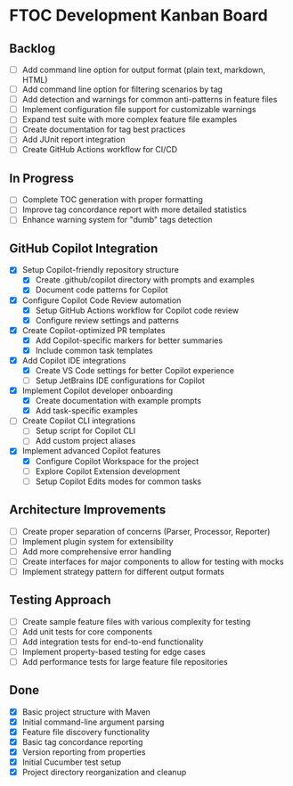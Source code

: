 # FTOC Development Kanban Board

## Backlog
- [ ] Add command line option for output format (plain text, markdown, HTML)
- [ ] Add command line option for filtering scenarios by tag
- [ ] Add detection and warnings for common anti-patterns in feature files
- [ ] Implement configuration file support for customizable warnings
- [ ] Expand test suite with more complex feature file examples
- [ ] Create documentation for tag best practices
- [ ] Add JUnit report integration
- [ ] Create GitHub Actions workflow for CI/CD

## In Progress
- [ ] Complete TOC generation with proper formatting
- [ ] Improve tag concordance report with more detailed statistics
- [ ] Enhance warning system for "dumb" tags detection

## GitHub Copilot Integration
- [x] Setup Copilot-friendly repository structure
  - [x] Create .github/copilot directory with prompts and examples
  - [x] Document code patterns for Copilot
- [x] Configure Copilot Code Review automation
  - [x] Setup GitHub Actions workflow for Copilot code review
  - [x] Configure review settings and patterns
- [x] Create Copilot-optimized PR templates
  - [x] Add Copilot-specific markers for better summaries
  - [x] Include common task templates
- [x] Add Copilot IDE integrations
  - [x] Create VS Code settings for better Copilot experience
  - [ ] Setup JetBrains IDE configurations for Copilot
- [x] Implement Copilot developer onboarding
  - [x] Create documentation with example prompts
  - [x] Add task-specific examples
- [ ] Create Copilot CLI integrations
  - [ ] Setup script for Copilot CLI
  - [ ] Add custom project aliases
- [x] Implement advanced Copilot features
  - [x] Configure Copilot Workspace for the project
  - [ ] Explore Copilot Extension development
  - [ ] Setup Copilot Edits modes for common tasks

## Architecture Improvements
- [ ] Create proper separation of concerns (Parser, Processor, Reporter)
- [ ] Implement plugin system for extensibility
- [ ] Add more comprehensive error handling
- [ ] Create interfaces for major components to allow for testing with mocks
- [ ] Implement strategy pattern for different output formats

## Testing Approach
- [ ] Create sample feature files with various complexity for testing
- [ ] Add unit tests for core components
- [ ] Add integration tests for end-to-end functionality
- [ ] Implement property-based testing for edge cases
- [ ] Add performance tests for large feature file repositories

## Done
- [x] Basic project structure with Maven
- [x] Initial command-line argument parsing
- [x] Feature file discovery functionality
- [x] Basic tag concordance reporting
- [x] Version reporting from properties
- [x] Initial Cucumber test setup
- [x] Project directory reorganization and cleanup